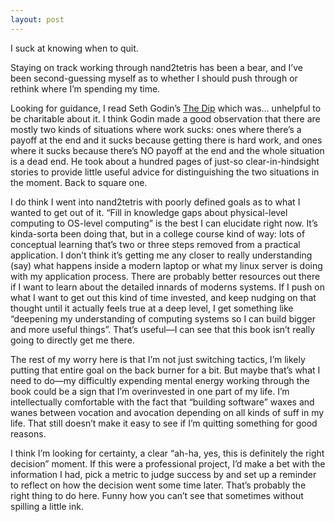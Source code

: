 ```yaml
---
layout: post
---
```


I suck at knowing when to quit. 

Staying on track working through nand2tetris has been a bear, and I’ve been second-guessing myself as to whether I should push through or rethink where I’m spending my time.

Looking for guidance, I read Seth Godin’s [The Dip](http://sethgodin.typepad.com/the_dip/) which was… unhelpful to be charitable about it. I think Godin made a good observation that there are mostly two kinds of situations where work sucks: ones where there’s a payoff at the end and it sucks because getting there is hard work, and ones where it sucks because there’s NO payoff at the end and the whole situation is a dead end. He took about a hundred pages of just-so clear-in-hindsight stories to provide little useful advice for distinguishing the two situations in the moment. Back to square one.

I do think I went into nand2tetris with poorly defined goals as to what I wanted to get out of it.  “Fill in knowledge gaps about physical-level computing to OS-level computing” is the best I can elucidate right now. It’s kinda-sorta been doing that, but in a college course kind of way: lots of conceptual learning that’s two or three steps removed from a practical application. I don’t think it’s getting me any closer to really understanding (say) what happens inside a modern laptop or what my linux server is doing with my application process. There are probably better resources out there if I want to learn about the detailed innards  of moderns systems. If I push on what I want to get out this kind of time invested, and keep nudging on that thought until it actually feels true at a deep level, I get something like “deepening my understanding of computing systems so I can build bigger and more useful things”. That’s useful—I can see that this book isn’t really going to directly get me there. 
	
The rest of my worry here is that I’m not just switching tactics, I’m likely putting that entire goal on the back burner for a bit. But maybe that’s what I need to do—my difficultly expending mental energy working through the book could be a sign that I’m overinvested in one part of my life. I’m intellectually comfortable with the fact that “building software” waxes and wanes between vocation and avocation depending on all kinds of suff in my life. That still doesn’t make it easy to see if I’m quitting something for good reasons.

I think I’m looking for certainty, a clear “ah-ha, yes, this is definitely the right decision” moment. If this were a professional project, I’d make a bet with the information I had, pick a metric to judge success by and set up a reminder to reflect on how the decision went some time later. That’s probably the right thing to do here. Funny how you can’t see that sometimes without spilling a little ink.


